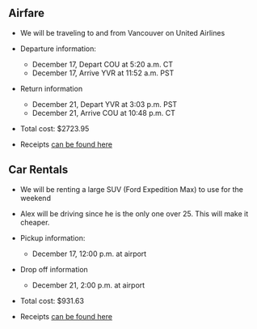 ## Airfare

- We will be traveling to and from Vancouver on United Airlines
- Departure information:
    + December 17, Depart COU at 5:20 a.m. CT
    + December 17, Arrive YVR at 11:52 a.m. PST

- Return information
    + December 21, Depart YVR at 3:03 p.m. PST
    + December 21, Arrive COU at 10:48 p.m. CT

- Total cost: $2723.95
- Receipts [can be found here](/receipts/VancouverFlights.pdf "Flight Receipts") 

## Car Rentals

- We will be renting a large SUV (Ford Expedition Max) to use for the weekend
- Alex will be driving since he is the only one over 25. This will make it cheaper.

- Pickup information:
    + December 17, 12:00 p.m. at airport

- Drop off information
    + December 21, 2:00 p.m. at airport

- Total cost: $931.63
- Receipts [can be found here](/receipts/CarRental.pdf "Car Receipts") 
